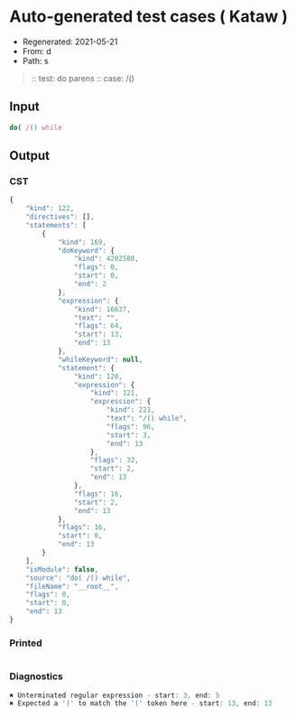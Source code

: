 # Auto-generated test cases ( Kataw )
- Regenerated: 2021-05-21
- From: d
- Path: s
> :: test: do parens
> :: case: /()
## Input

`````js
do( /() while
`````
## Output

### CST

```javascript
{
    "kind": 122,
    "directives": [],
    "statements": [
        {
            "kind": 169,
            "doKeyword": {
                "kind": 4202580,
                "flags": 0,
                "start": 0,
                "end": 2
            },
            "expression": {
                "kind": 16637,
                "text": "",
                "flags": 64,
                "start": 13,
                "end": 13
            },
            "whileKeyword": null,
            "statement": {
                "kind": 120,
                "expression": {
                    "kind": 121,
                    "expression": {
                        "kind": 221,
                        "text": "/() while",
                        "flags": 96,
                        "start": 3,
                        "end": 13
                    },
                    "flags": 32,
                    "start": 2,
                    "end": 13
                },
                "flags": 16,
                "start": 2,
                "end": 13
            },
            "flags": 16,
            "start": 0,
            "end": 13
        }
    ],
    "isModule": false,
    "source": "do( /() while",
    "fileName": "__root__",
    "flags": 0,
    "start": 0,
    "end": 13
}
```

### Printed

```javascript

```

### Diagnostics

```javascript
✖ Unterminated regular expression - start: 3, end: 5
✖ Expected a ')' to match the '(' token here - start: 13, end: 13

```

